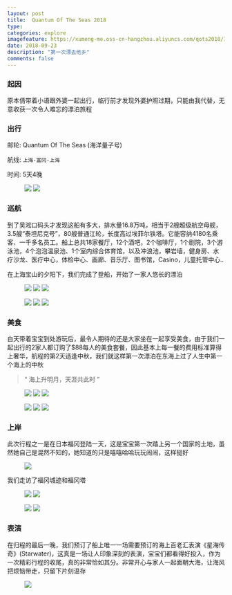 ```yaml
---
layout: post
title:  Quantum Of The Seas 2018
type: 
categories: explore
imagefeature: https://xumeng-me.oss-cn-hangzhou.aliyuncs.com/qots2018/IMG_0391.jpg
date: 2018-09-23
description: "第一次漂去他乡"
comments: false
---
```


### 起因

原本倩带着小语跟外婆一起出行，临行前才发现外婆护照过期，只能由我代替，无意收获一次令人难忘的漂泊旅程


### 出行

邮轮:  Quantum Of The Seas (海洋量子号)

航线: ```上海-富冈-上海```

时间:  5天4晚

<figure class="half">
	<a href="https://xumeng-me.oss-cn-hangzhou.aliyuncs.com/qots2018/IMG_0048.jpg"><img src="https://xumeng-me.oss-cn-hangzhou.aliyuncs.com/qots2018/IMG_0048.jpg"></a>
	<a href="https://xumeng-me.oss-cn-hangzhou.aliyuncs.com/qots2018/IMG_0091.jpg"><img src="https://xumeng-me.oss-cn-hangzhou.aliyuncs.com/qots2018/IMG_0091.jpg"></a>
</figure>


### 巡航

到了吴淞口码头才发现这船有多大，排水量16.8万吨，相当于2艘超级航空母舰，3.5艘“泰坦尼克号”，80艘普通江轮，长度高过埃菲尔铁塔。它能容纳4180名乘客、一千多名员工。船上总共18家餐厅，12个酒吧，2个咖啡厅，1个剧院，3个游泳池，4个泡泡温泉池、1个室内综合体育馆，以及冲浪池，攀岩墙，健身房、水疗沙龙、医疗中心，体检中心、画廊、音乐厅、图书馆，Casino，儿童托管中心.. 

在上海宝山的夕阳下，我们完成了登船，开始了一家人悠长的漂泊


<figure class="third">
    <a href="https://xumeng-me.oss-cn-hangzhou.aliyuncs.com/qots2018/IMG_0312.jpg"><img src="https://xumeng-me.oss-cn-hangzhou.aliyuncs.com/qots2018/IMG_0312.jpg"></a>
	<a href="https://xumeng-me.oss-cn-hangzhou.aliyuncs.com/qots2018/IMG_0194.jpg"><img src="https://xumeng-me.oss-cn-hangzhou.aliyuncs.com/qots2018/IMG_0194.jpg"></a>
    <a href="https://xumeng-me.oss-cn-hangzhou.aliyuncs.com/qots2018/IMG_0456.jpg"><img src="https://xumeng-me.oss-cn-hangzhou.aliyuncs.com/qots2018/IMG_0456.jpg"></a>
</figure>
<figure class="third">
	<a href="https://xumeng-me.oss-cn-hangzhou.aliyuncs.com/qots2018/IMG_0578.jpg"><img src="https://xumeng-me.oss-cn-hangzhou.aliyuncs.com/qots2018/IMG_0578.jpg"></a>
	<a href="https://xumeng-me.oss-cn-hangzhou.aliyuncs.com/qots2018/IMG_0586.jpg"><img src="https://xumeng-me.oss-cn-hangzhou.aliyuncs.com/qots2018/IMG_0586.jpg"></a>
	<a href="https://xumeng-me.oss-cn-hangzhou.aliyuncs.com/qots2018/IMG_0589.jpg"><img src="https://xumeng-me.oss-cn-hangzhou.aliyuncs.com/qots2018/IMG_0589.jpg"></a>
</figure>


### 美食

白天带着宝宝到处游玩后，最令人期待的还是大家坐在一起享受美食，由于我们一起出行的2家人都订购了$88每人的美食套餐，因此基本上每一餐的费用标准算得上奢华，航程的第2天适逢中秋，我们就这样第一次漂泊在东海上过了人生中第一个海上的中秋


> “ 海上升明月，天涯共此时 ”

<figure class="third">
	<a href="https://xumeng-me.oss-cn-hangzhou.aliyuncs.com/qots2018/IMG_0172.jpg"><img src="https://xumeng-me.oss-cn-hangzhou.aliyuncs.com/qots2018/IMG_0172.jpg"></a>
	<a href="https://xumeng-me.oss-cn-hangzhou.aliyuncs.com/qots2018/IMG_0164.jpg"><img src="https://xumeng-me.oss-cn-hangzhou.aliyuncs.com/qots2018/IMG_0164.jpg"></a>
	<a href="https://xumeng-me.oss-cn-hangzhou.aliyuncs.com/qots2018/IMG_0179.jpg"><img src="https://xumeng-me.oss-cn-hangzhou.aliyuncs.com/qots2018/IMG_0179.jpg"></a>
</figure>
<figure class="third">
	<a href="https://xumeng-me.oss-cn-hangzhou.aliyuncs.com/qots2018/IMG_0337.jpg"><img src="https://xumeng-me.oss-cn-hangzhou.aliyuncs.com/qots2018/IMG_0337.jpg"></a>
	<a href="https://xumeng-me.oss-cn-hangzhou.aliyuncs.com/qots2018/IMG_0340.jpg"><img src="https://xumeng-me.oss-cn-hangzhou.aliyuncs.com/qots2018/IMG_0340.jpg"></a>
	<a href="https://xumeng-me.oss-cn-hangzhou.aliyuncs.com/qots2018/IMG_0342.jpg"><img src="https://xumeng-me.oss-cn-hangzhou.aliyuncs.com/qots2018/IMG_0342.jpg"></a>
</figure>


### 上岸

此次行程之一是在日本福冈登陆一天，这是宝宝第一次踏上另一个国家的土地，虽然她自己是混然不知的，她知道的只是嘻嘻哈哈玩玩闹闹，这样挺好

<figure>
	<a href="https://xumeng-me.oss-cn-hangzhou.aliyuncs.com/qots2018/IMG_0354.jpg"><img src="https://xumeng-me.oss-cn-hangzhou.aliyuncs.com/qots2018/IMG_0354.jpg"></a>
</figure>

我们走访了福冈城迹和福冈塔

<figure class="half">
	<a href="https://xumeng-me.oss-cn-hangzhou.aliyuncs.com/qots2018/IMG_0401.jpg"><img src="https://xumeng-me.oss-cn-hangzhou.aliyuncs.com/qots2018/IMG_0401.jpg"></a>
	<a href="https://xumeng-me.oss-cn-hangzhou.aliyuncs.com/qots2018/IMG_0415.jpg"><img src="https://xumeng-me.oss-cn-hangzhou.aliyuncs.com/qots2018/IMG_0415.jpg"></a>
</figure>
<figure class="half">
	<a href="https://xumeng-me.oss-cn-hangzhou.aliyuncs.com/qots2018/IMG_0440.jpg"><img src="https://xumeng-me.oss-cn-hangzhou.aliyuncs.com/qots2018/IMG_0440.jpg"></a>
	<a href="https://xumeng-me.oss-cn-hangzhou.aliyuncs.com/qots2018/IMG_0419.jpg"><img src="https://xumeng-me.oss-cn-hangzhou.aliyuncs.com/qots2018/IMG_0419.jpg"></a>
</figure>


### 表演

在归程的最后一晚，我们预订了船上唯一一场需要预订的海上百老汇表演《星海传奇》(Starwater)，这真是一场让人印象深刻的表演，宝宝们都看得好投入，作为一次精彩行程的收尾，真的非常恰如其分。非常开心与家人一起面朝大海，让海风把烦恼带走，只留下片刻温存

<figure>
	<a href="https://xumeng-me.oss-cn-hangzhou.aliyuncs.com/qots2018/IMG_0671.jpg"><img src="https://xumeng-me.oss-cn-hangzhou.aliyuncs.com/qots2018/IMG_0671.jpg"></a>
</figure>
